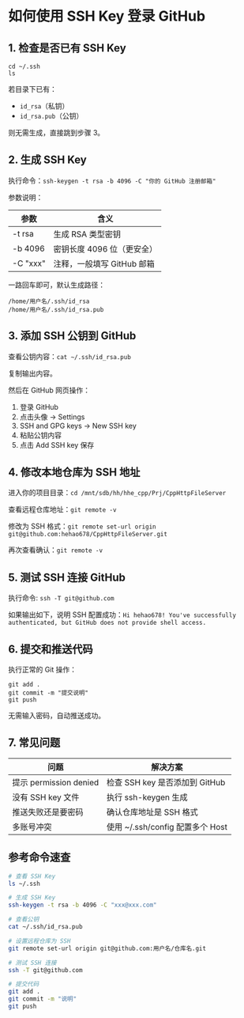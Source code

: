 # 如何使用 SSH Key 登录 GitHub

## 1. 检查是否已有 SSH Key

```
cd ~/.ssh
ls
```

若目录下已有：

* `id_rsa`（私钥）
* `id_rsa.pub`（公钥）

则无需生成，直接跳到步骤 3。


## 2. 生成 SSH Key

执行命令：`ssh-keygen -t rsa -b 4096 -C "你的 GitHub 注册邮箱"`

参数说明：

| 参数     | 含义                       |
| -------- | -------------------------- |
| -t rsa   | 生成 RSA 类型密钥          |
| -b 4096  | 密钥长度 4096 位（更安全） |
| -C "xxx" | 注释，一般填写 GitHub 邮箱 |


一路回车即可，默认生成路径：

```
/home/用户名/.ssh/id_rsa
/home/用户名/.ssh/id_rsa.pub
```


## 3. 添加 SSH 公钥到 GitHub

查看公钥内容：`cat ~/.ssh/id_rsa.pub`


复制输出内容。

然后在 GitHub 网页操作：

1. 登录 GitHub
2. 点击头像 → Settings
3. SSH and GPG keys → New SSH key
4. 粘贴公钥内容
5. 点击 Add SSH key 保存


## 4. 修改本地仓库为 SSH 地址

进入你的项目目录：`cd /mnt/sdb/hh/hhe_cpp/Prj/CppHttpFileServer`

查看远程仓库地址：`git remote -v`

修改为 SSH 格式：`git remote set-url origin git@github.com:hehao678/CppHttpFileServer.git`

再次查看确认：`git remote -v`


## 5. 测试 SSH 连接 GitHub

执行命令: `ssh -T git@github.com`

如果输出如下，说明 SSH 配置成功：`Hi hehao678! You've successfully authenticated, but GitHub does not provide shell access.`


## 6. 提交和推送代码

执行正常的 Git 操作：

```
git add .
git commit -m "提交说明"
git push
```

无需输入密码，自动推送成功。


## 7. 常见问题

| 问题                   | 解决方案                         |
| ---------------------- | -------------------------------- |
| 提示 permission denied | 检查 SSH key 是否添加到 GitHub   |
| 没有 SSH key 文件      | 执行 ssh-keygen 生成             |
| 推送失败还是要密码     | 确认仓库地址是 SSH 格式          |
| 多账号冲突             | 使用 ~/.ssh/config 配置多个 Host |

## 参考命令速查

```bash
# 查看 SSH Key
ls ~/.ssh

# 生成 SSH Key
ssh-keygen -t rsa -b 4096 -C "xxx@xxx.com"

# 查看公钥
cat ~/.ssh/id_rsa.pub

# 设置远程仓库为 SSH
git remote set-url origin git@github.com:用户名/仓库名.git

# 测试 SSH 连接
ssh -T git@github.com

# 提交代码
git add .
git commit -m "说明"
git push

```
